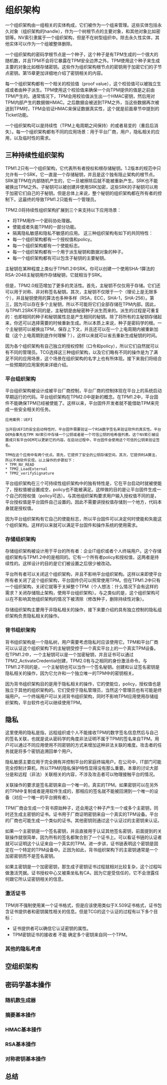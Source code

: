 # 组织架构
一个组织架构由一组相关的实体构成，它们被作为一个组来管理。这些实体包括永久对象（组织架构的handle），作为一个树根节点的主要对象，和其他对象比如密钥等。NV索引隶属于一个组织架构，但是不在树型组织中。除去永久性实体，其他实体可以作为一个组被整体删除。

一个组织架构的密码学根节点是一个种子，这个种子是有TPM生成的一个很大的随机数，并且TPM不会将它暴露在TPM安全边界之外。TPM使用这个种子来生成主要的对象比如根存储密钥。这些作为组织架构根节点的密钥用于加密它们的子节点密钥。第15章更加详细地介绍了密钥相关的内容。

每一个组织架构都有一个相关的校验值（proof value），这个校验值可以被独立生成或者由种子派生。TPM使用这个校验值来确保一个向TPM提供的值是之前由TPM产生的。通常情况下，TPM会用校验值派生出一个HMAC密钥，然后用对TPM内部产生的数据做HMAC。之后数据会被送到TPM之外，当这些数据再次被送到TPM时，TPM会验证HMAC来保证数据真实性，这个就是前面章节中提到的Ticket功能。

一个组织架构可以是持续性（TPM上电周期之间保持）的或者易变的（重启后消失）。每一个组织架构都有不同的应用场景：用于平台厂商，用户，隐私相关的应用，以及临时性的需求。

## 三种持续性组织架构
TPM1.2只有一个组织架构，它代表所有者授权和根存储秘钥。1.2版本的规范中只允许有一个SRK，它一直是一个存储秘钥，并且是这个独有阻止架构的根节点。SRK是TPM在内部随机产生的，它一旦被擦除后就不能被重新产生。SRK也不能被换出TPM之外。子秘钥可以被创建并使用SRK加密，这些SRK的子秘钥可以用于加密它们自己的子秘钥。但是总体上来说，整个秘钥的组织架构都在所有者的控制下。这最终的导致TPM1.2只能有一个管理员。

TPM2.0将持续性组织架构扩展到三个来支持以下应用场景：
* 将TPM用作一个密码协处理器。
* 使能或者失能TPM的一部分功能。
* 隔离隐私敏感和隐私不敏感的应用。
这三种组织架构有如下的共同特性：
* 每一个组织架构都有一个授权值和policy。
* 每一个组织架构都有一个使能标志。
* 每一个组织架构都有一个用于派生秘钥和数据对象的种子。
* 每一个组织架构都有可以包含子秘钥的主要秘钥。

主秘钥在某种程度上类似于TPM1.2中SRK。你可以创建一个使用SHA-1算法的RSA-2048主秘钥用作存储秘钥，它就相当于SRK。

但是，TPM2.0规范增加了更多的灵活性。首先，主秘钥不仅仅用于存储。它们还可以用于对称、非对称签名秘钥。其次，主秘钥不仅限于一个（理论上是无限多个），并且秘钥使用的算法也多种多样（RSA，ECC，SHA-1，SHA-256）。第三，因为可以存在多个主秘钥，所以不可能将它们全部存储在TPM内部。因此，与TPM1.2SRK不同的是，主秘钥是由秘密种子派生而来的。派生的过程是可重复的：也即相同的种子和秘钥属性总是产生相同的秘钥。除了将所有的主秘钥存储起来，你还可以选择需要的时候重新生成。所以本质上来说，种子是密码学的根。一个主秘钥可以被换出TPM，保存上下文，并且还可以在一个上电周期内被重新加载（这个上电周期到底作何理解？），这样以来就可以省去重新生成秘钥的时间。

因为各个组织架构有自己独立的授权控制（口令和policy），所以它们自然就可以有不同的管理员。TCG选择这三种组织架构，以及它们略有不同的操作是为了满足不同的应用场景，这个场景在组织架构的名字上也有所体现。接下来我们将结合一些预期的应用案例来详细介绍。

### 平台组织架构
平台组织架构被设计成被平台厂商控制，平台厂商的控制体现在平台上的系统启动早期运行的代码。平台组织架构在TPM2.0中是新的概念。在TPM1.2中，平台固件不能确保TPM已经被使能了。这样以来，平台固件开发者就不能借助TPM来完成一些安全相关的任务。

```
应用案例：UEFI

当开启UEFI的安全启动特性时，平台固件需要验证一个RSA数字签名来验证软件的真实性。平台OEM会事先在TPM NV索引中存储一个公钥或者是一个可信公钥的哈希值列表。这个NV索引被设置成只有平台OEM可以更新它的内容。在启动过程中，平台固件会使用这个可信的公钥来验证签名。

TPM在这个应用中有两个优点。首先，它提供了安全的公钥存储空间。其次，它提供RSA算法，所以不用软件实现。以上操作的步骤如下：
* TPM_NV_READ
* TPM2_LoadExternal
* TPM2_verifySignature
```

平台组织架构在三个可持续性组织架构中的独有特性是，它在平台启动时就被使能了，授权值被设置成空，policy也不能被满足。这样做的目的是让平台固件生成一个自己的授权值（policy可选）。与其他组织架构要求用户输入授权值不同的是，平台授权值是平台固件自己设置的。因此不需要讲授权值存储到一个地方，代码本身就是授权值。

因为平台组织架构有它自己的使能标志，所以平台固件可以决定何时使能和失能这个组织架构。这样的以来就可以满足平台固件和操作系统的使用需求。

### 存储组织架构
存储组织架构被设计用于平台的所有者：企业IT组织或者个人终端用户。这个存储组织架构与TPM1.2中的是相同的。它有一个所有者policy和授权值，这两者是持续性的。这样设计的目的是它们被设置之后很少被改动。

平台所有者可以关闭这个组织架构，并且不影响平台组织架构。这样以来即使平台所有者关闭了这个组织架构，平台固件仍可以照常使用TPM。但在TPM1.2中只有一个组织架构，关闭它就等于关掉整个TPM（个人想法：什么情况下会有这样的需求？关闭存储阻止架构，使用平台组织架构）。与之类似的是，这个组织架构可以在不影响其他组织架构的情况下被清除（修改种子，删除持续性对象）。

存储组织架构主要用于非隐私相关的操作，接下来要介绍的具有独立控制的隐私组织架构负责隐私相关的操作。

### 背书组织架构
背书组织架构是一个隐私树，用户需要考虑隐私时应该使用它。TPM和平台厂商可以认证这个组织架构下的主秘钥受控于一个真实平台上的一个真实TPM设备。在TPM1.2中，一个主秘钥可以是一个加密秘钥，并且证书可以通过TPM2_ActivateCredential创建，TPM2.0有与之相同的身份激活命令。与TPM1.2不同的是，一个主秘钥也可以当作一个签名秘钥。创建和认证签名密钥是隐私相关的操作，因为它允许和一个独立唯一的TPM中的密钥相关。

因为背书组织架构目的是用于隐私相关的操作，它的使能位，policy，授权值也是独立于其他的组织架构的。它们受控于隐私管理员，当然这个管理员也有可能是终端用户。一个终端用户可以关闭背书组织架构，同时不影响TPM应用使用存储组织架构，平台软件也可以继续使用TPM。

## 隐私
这里使用的隐私是指，远程组织或个人不能接收TPM的数字签名信息然后与自己的签名关联，也就是说从密码学的角度非法证明不属于TPM的签名来自TPM。用户可以通过不同应用使用不同密钥的方式来增加这种非法关联的难度。攻击者的任务就是将多个密钥追溯回单个用户。

隐私敏感主要应用于完全拥有并控制平台的家庭终端用户。在公司中，IT部门可能完全控制计算机，所以TPM的隐私保护特性显得没有那么重要。本章的讨论大部分是和远程（非法）关联相关的内容，不涉及攻击者可以物理接触平台的情况。

关联操作的要求是签名密钥来自一个唯一的，真实的TPM。如果密钥可以在另外的TPM中复制或者是用软件生成的，那相应的签名就不能被回溯到一个唯一的设备（对应一个唯一的平台拥有者）。

TPM厂商会生成一个背书原始种子，还会用这个种子产生一个或多个主密钥，同时还生成主密钥的证书。证书用于厂商证明密钥来自一个真实的TPM设备。平台的厂商也可能生成一个类似的证书。其他密钥则通过这个认证过的主密钥来认证。

如果一个主密钥是一个签名密钥，并且直接用于认证其他签名密钥，前面提到的关联操作就很简单，因为所有的签名都聚合到了一个证书上。可以看证书链的认证者就可以证明这个认证来自一个真实的TPM。进一步讲，证书链表明这个密钥是固定在一个特定的TPM设备中。正因为如此，背书组织架构下的主密钥通常是一个加密密钥而不是签名密钥。

如果主密钥是一个加密密钥，那生成子密钥证书过程就相对比较复杂，这个过程叫做激活凭据。证书授权中心又被乘坐私有CA，因为它是受信任的，它不会泄露任何跟它所认证密钥相关的信息。

### 激活证书
TPM并不强制使用某一个证书格式，但是应该使用类似于X.509证书格式，证书包含证书提供者和密钥属性相关的信息。但是TCG的这个认证的过程有以下多个目标：
* 证书提供者可以确信它认证密钥的属性。
* TPM密钥证书的接收者 不能 确定多个密钥来自同一个TPM。

### 其他的隐私考虑
## 空组织架构
## 密码学基本操作
### 随机数生成器
### 摘要基本操作
### HMAC基本操作
### RSA基本操作
### 对称密钥基本操作
## 总结
